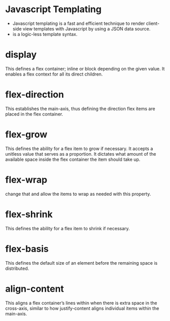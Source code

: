 # Javascript Templating
   - Javascript templating is a fast and efficient technique to render client-side view templates with Javascript by using a JSON data source.
   - is a logic-less template syntax.

# display
This defines a flex container; inline or block depending on the given value. It enables a flex context for all its direct children.

# flex-direction
This establishes the main-axis, thus defining the direction flex items are placed in the flex container. 

# flex-grow
This defines the ability for a flex item to grow if necessary. It accepts a unitless value that serves as a proportion. It dictates what amount of the available space inside the flex container the item should take up.

# flex-wrap
change that and allow the items to wrap as needed with this property.

# flex-shrink
This defines the ability for a flex item to shrink if necessary.

# flex-basis 
This defines the default size of an element before the remaining space is distributed. 

# align-content
This aligns a flex container’s lines within when there is extra space in the cross-axis, similar to how justify-content aligns individual items within the main-axis.

